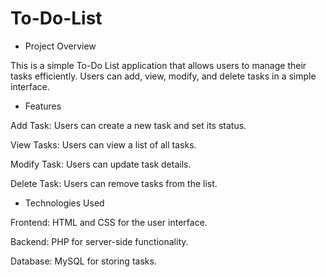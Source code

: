 # To-Do-List

- Project Overview

This is a simple To-Do List application that allows users to manage their tasks efficiently.
Users can add, view, modify, and delete tasks in a simple interface.

- Features
  
Add Task: Users can create a new task and set its status.

View Tasks: Users can view a list of all tasks.

Modify Task: Users can update task details.

Delete Task: Users can remove tasks from the list.


- Technologies Used
  
Frontend: HTML and CSS for the user interface.

Backend: PHP for server-side functionality.

Database: MySQL for storing tasks.
